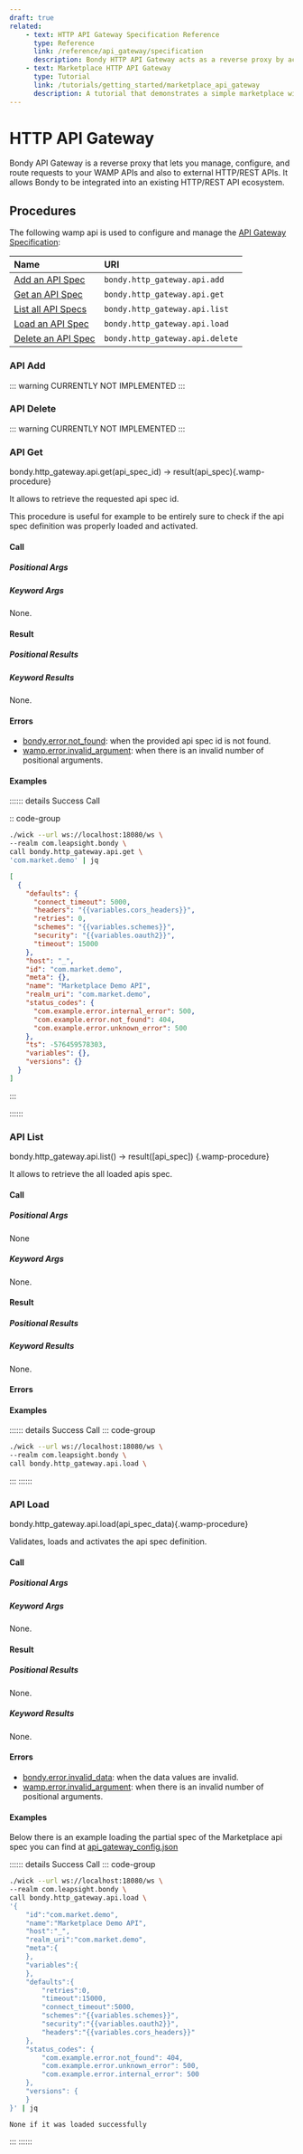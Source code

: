 ```yaml
---
draft: true
related:
    - text: HTTP API Gateway Specification Reference
      type: Reference
      link: /reference/api_gateway/specification
      description: Bondy HTTP API Gateway acts as a reverse proxy by accepting incoming REST API actions and translating them into WAMP actions over a Realm's procedures and topics.
    - text: Marketplace HTTP API Gateway
      type: Tutorial
      link: /tutorials/getting_started/marketplace_api_gateway
      description: A tutorial that demonstrates a simple marketplace with Python microservices and a VueJS Web App.
---
```

# HTTP API Gateway
Bondy API Gateway is a reverse proxy that lets you manage, configure, and route requests to your WAMP APIs and also to external HTTP/REST APIs. It allows Bondy to be integrated into an existing HTTP/REST API ecosystem.


## Procedures
The following wamp api is used to configure and manage the [API Gateway Specification](/reference/api_gateway/specification):

|Name|URI|
|:---|:---|
|[Add an API Spec](#api-add)|`bondy.http_gateway.api.add`|
|[Get an API Spec](#api-get)|`bondy.http_gateway.api.get`|
|[List all API Specs](#api-list)|`bondy.http_gateway.api.list`|
|[Load an API Spec](#api-load)|`bondy.http_gateway.api.load`|
|[Delete an API Spec](#api-delete)|`bondy.http_gateway.api.delete`|

### API Add
::: warning
CURRENTLY NOT IMPLEMENTED
:::

### API Delete
::: warning
CURRENTLY NOT IMPLEMENTED
:::

### API Get

bondy.http_gateway.api.get(api_spec_id) -> result(api_spec){.wamp-procedure}

It allows to retrieve the requested api spec id.

This procedure is useful for example to be entirely sure to check if the api spec definition was properly loaded and activated.

#### Call

##### Positional Args
<DataTreeView
  :maxDepth="10"
  :data="JSON.stringify({
    '0':{
      'type': 'string',
      'required': true,
      'description' : 'The id of the api spec you want to retrieve.'
    }
  })"
/>

##### Keyword Args
None.

#### Result

##### Positional Results
<DataTreeView :data="apiArgOrRes" :maxDepth="10" />

##### Keyword Results
None.

#### Errors

* [bondy.error.not_found](/reference/wamp_api/errors/not_found): when the provided api spec id is not found.
* [wamp.error.invalid_argument](/reference/wamp_api/errors/wamp_invalid_argument): when there is an invalid number of positional arguments.

#### Examples

:::::: details Success Call

:: code-group

```bash [Request]
./wick --url ws://localhost:18080/ws \
--realm com.leapsight.bondy \
call bondy.http_gateway.api.get \
'com.market.demo' | jq
```

```json [Response]
[
  {
    "defaults": {
      "connect_timeout": 5000,
      "headers": "{{variables.cors_headers}}",
      "retries": 0,
      "schemes": "{{variables.schemes}}",
      "security": "{{variables.oauth2}}",
      "timeout": 15000
    },
    "host": "_",
    "id": "com.market.demo",
    "meta": {},
    "name": "Marketplace Demo API",
    "realm_uri": "com.market.demo",
    "status_codes": {
      "com.example.error.internal_error": 500,
      "com.example.error.not_found": 404,
      "com.example.error.unknown_error": 500
    },
    "ts": -576459578303,
    "variables": {},
    "versions": {}
  }
]
```
:::

::::::

### API List

bondy.http_gateway.api.list() -> result([api_spec]) {.wamp-procedure}

It allows to retrieve the all loaded apis spec.

#### Call

##### Positional Args
None

##### Keyword Args
None.

#### Result

##### Positional Results
<DataTreeView :data="apiListRes" :maxDepth="10" />

##### Keyword Results
None.

#### Errors

#### Examples

:::::: details Success Call
::: code-group
```bash [Request]
./wick --url ws://localhost:18080/ws \
--realm com.leapsight.bondy \
call bondy.http_gateway.api.load \

```
:::
::::::

### API Load

bondy.http_gateway.api.load(api_spec_data){.wamp-procedure}

Validates, loads and activates the api spec definition.

#### Call

##### Positional Args
<DataTreeView :data="apiArgOrRes" :maxDepth="10" />

##### Keyword Args
None.

#### Result

##### Positional Results
None.

##### Keyword Results
None.

#### Errors

* [bondy.error.invalid_data](/reference/wamp_api/errors/invalid_data): when the data values are invalid.
* [wamp.error.invalid_argument](/reference/wamp_api/errors/wamp_invalid_argument): when there is an invalid number of positional arguments.

#### Examples

Below there is an example loading the partial spec of the Marketplace api spec you can find at [api_gateway_config.json](https://github.com/bondy-io/bondy-demo-marketplace/blob/main/resources/api_gateway_config.json)

:::::: details Success Call
::: code-group

```bash [Request]
./wick --url ws://localhost:18080/ws \
--realm com.leapsight.bondy \
call bondy.http_gateway.api.load \
'{
    "id":"com.market.demo",
    "name":"Marketplace Demo API",
    "host":"_",
    "realm_uri":"com.market.demo",
    "meta":{
    },
    "variables":{
    },
    "defaults":{
        "retries":0,
        "timeout":15000,
        "connect_timeout":5000,
        "schemes":"{{variables.schemes}}",
        "security":"{{variables.oauth2}}",
        "headers":"{{variables.cors_headers}}"
    },
    "status_codes": {
        "com.example.error.not_found": 404,
        "com.example.error.unknown_error": 500,
        "com.example.error.internal_error": 500
    },
    "versions": {
    }
}' | jq
```

```text [Response]
None if it was loaded successfully
```
:::
::::::


<!--@include: ../api_gateway/specification_data.md-->
